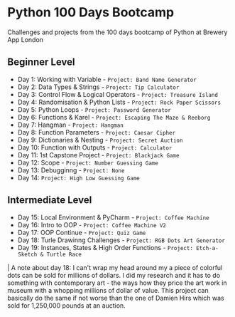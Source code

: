 # Python 100 Days Bootcamp

Challenges and projects from the 100 days bootcamp of Python at Brewery App London

## Beginner Level

- Day 1: Working with Variable - `Project: Band Name Generator`
- Day 2: Data Types & Strings - `Project: Tip Calculator`
- Day 3: Control Flow & Logical Operators - `Project: Treasure Island`
- Day 4: Randomisation & Python Lists - `Project: Rock Paper Scissors`
- Day 5: Python Loops - `Project: Password Generator`
- Day 6: Functions & Karel - `Project: Escaping The Maze & Reeborg`
- Day 7: Hangman - `Project: Hangman`
- Day 8: Function Parameters - `Project: Caesar Cipher`
- Day 9: Dictionaries & Nesting - `Project: Secret Auction`
- Day 10: Function with Outputs - `Project: Calculator`
- Day 11: 1st Capstone Project - `Project: Blackjack Game`
- Day 12: Scope - `Project: Number Guessing Game`
- Day 13: Debugginng - `Project: None`
- Day 14: `Project: High Low Guessing Game`

## Intermediate Level

- Day 15: Local Environment & PyCharm - `Project: Coffee Machine`
- Day 16: Intro to OOP - `Project: Coffee Machine V2`
- Day 17: OOP Continue - `Project: Quiz Game`
- Day 18: Turle Drawinng Challenges - `Project: RGB Dots Art Generator`
- Day 19: Instances, States & High Order Functions - `Project: Etch-a-Sketch & Turtle Race`

| A note about day 18: I can't wrap my head around my a piece of colorful dots can be sold for millions of dollars. I did my research and it has to do something with contemporary art - the ways how they price the art work in museum with a whopping millions of dollar of value. This project can basically do the same if not worse than the one of Damien Hirs which was sold for 1,250,000 pounds at an auction.
